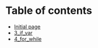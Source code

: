 # Table of contents

* [Initial page ](README.md)
* [3_if_var](doc/day3_if_var.md) 
* [4_for_while](doc/day4_for_while.md)

